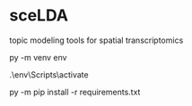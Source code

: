 # sceLDA
topic modeling tools for spatial transcriptomics

py -m venv env

.\env\Scripts\activate

py -m pip install -r requirements.txt
